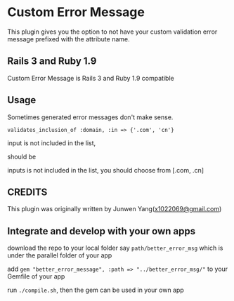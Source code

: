 Custom Error Message
====================

This plugin gives you the option to not have your custom validation error message 
prefixed with the attribute name.

Rails 3 and Ruby 1.9
--------------------

Custom Error Message is Rails 3 and Ruby 1.9 compatible

Usage
-----

Sometimes generated error messages don't make sense.

    validates_inclusion_of :domain, :in => {'.com', 'cn'}
    
input is not included in the list,

should be 

inputs is not included in the list, you should choose from [.com, .cn]


CREDITS
-------

This plugin was originally written by Junwen Yang(x1022069@gmail.com)

Integrate and develop with your own apps
-------

download the repo to your local folder say `path/better_error_msg` which is under the parallel folder of your app

add `gem "better_error_message", :path => "../better_error_msg/"` to your Gemfile of your app

run `./compile.sh`, then the gem can be used in your own app

